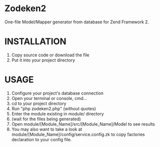 Zodeken2
========

One-file Model/Mapper generator from database for Zend Framework 2.

INSTALLATION
========

1. Copy source code or download the file
2. Put it into your project directory

USAGE
========

1. Configure your project's database connection
2. Open your terminal or console, cmd...
3. cd to your project directory
4. Run "php zodeken2.php" (without quotes)
5. Enter the module existing in module/ directory
6. (wait for the files being generated)
7. Open module/[Module_Name]/src/[Module_Name]/Model to see results
8. You may also want to take a look at module/[Module_Name]/config/service.config.zk to copy factories declaration to your config file.
